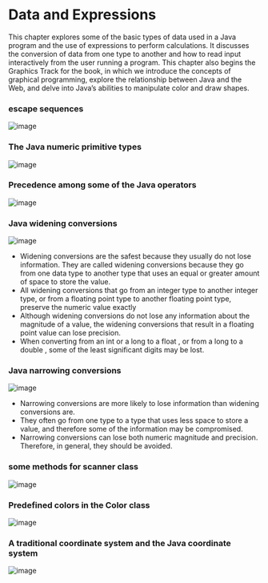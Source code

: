 # Data and Expressions

This chapter explores some of the basic types of data used in a Java program and the use of expressions to perform calculations. It discusses the conversion of data from one type to another and how to read input interactively from the user running a program. This chapter also begins the Graphics Track for the book, in which we
introduce the concepts of graphical programming, explore the relationship between Java and the Web, and delve into Java’s abilities to manipulate color and draw shapes.

### escape sequences

![image](https://user-images.githubusercontent.com/19383145/145279467-49aad3e2-b8eb-4455-9d5c-62580eff5bc3.png)

### The Java numeric primitive types

![image](https://user-images.githubusercontent.com/19383145/145281862-2d996274-960b-4841-bede-81ec829a21a3.png)

### Precedence among some of the Java operators

![image](https://user-images.githubusercontent.com/19383145/145282105-dcc71c0e-7986-4353-92e4-4084d16650c4.png)

### Java widening conversions

![image](https://user-images.githubusercontent.com/19383145/145308271-40fdad13-9fa8-451e-9462-83e95661daf4.png)

- Widening conversions are the safest because they usually do not lose information. They are called widening conversions because they go from one data type to another type that uses an equal or greater amount of space to store the value.
- All widening conversions that go from an integer type to another integer type, or from a floating point type to another floating point type, preserve the numeric value exactly
- Although widening conversions do not lose any information about the magnitude of a value, the widening conversions that result in a floating point value can lose precision.
-  When converting from an int or a long to a float , or from a long to a double , some of the least significant digits may be lost.

### Java narrowing conversions 

![image](https://user-images.githubusercontent.com/19383145/145308814-b64699b9-79bd-40a2-8c8e-cfeace9697bf.png)
- Narrowing conversions are more likely to lose information than widening conversions are.
- They often go from one type to a type that uses less space to store a value, and therefore some of the information may be compromised.
- Narrowing conversions can lose both numeric magnitude and precision. Therefore, in general, they should be avoided. 

### some methods for scanner class

![image](https://user-images.githubusercontent.com/19383145/145293239-70c70f56-4445-43c0-98b2-e42c17c97f16.png)

### Predefined colors in the Color class 

![image](https://user-images.githubusercontent.com/19383145/145308034-505865ba-5651-4222-ac15-a301fe0ae1a4.png)

### A traditional coordinate system and the Java coordinate system

![image](https://user-images.githubusercontent.com/19383145/145309391-3ac9b9ca-64e6-4a33-957b-3e6e2ea0f1a4.png)

